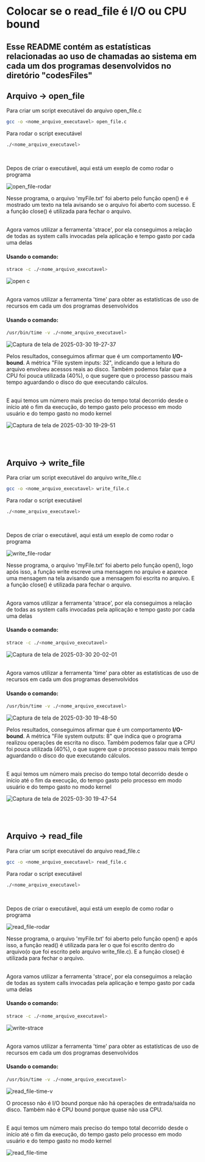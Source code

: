 # Colocar se o read_file é I/O ou CPU bound

## Esse README contém as estatísticas relacionadas ao uso de chamadas ao sistema em cada um dos programas desenvolvidos no diretório "codesFiles"

## Arquivo -> open_file

Para criar um script executável do arquivo open_file.c
```bash
gcc -o <nome_arquivo_executavel> open_file.c
```
Para rodar o script executável
```bash
./<nome_arquivo_executavel>
```
<br>

Depos de criar o executável, aqui está um exeplo de como rodar o programa  

![open_file-rodar](https://github.com/user-attachments/assets/0513aeab-cd8f-411d-97ba-0742862ae191)

Nesse programa, o arquivo 'myFile.txt' foi aberto pelo função open() e é mostrado um texto na tela avisando se o arquivo foi aberto com sucesso. E a função close() é utilizada para fechar o arquivo.
<br>
<br>

Agora vamos utilizar a ferramenta 'strace', por ela conseguimos a relação de todas as system calls invocadas pela aplicação e tempo gasto por cada uma delas 
#### Usando o comando:
```bash
strace -c ./<nome_arquivo_executavel>
```
 
![open c](https://github.com/user-attachments/assets/9bdb2c75-f9fa-4e71-823f-1bcbac8228fb)
<br>
<br>

Agora vamos utilizar a ferramenta 'time' para obter as estatísticas de uso de recursos em cada um dos programas desenvolvidos
#### Usando o comando:
```bash
/usr/bin/time -v ./<nome_arquivo_executavel>
```

![Captura de tela de 2025-03-30 19-27-37](https://github.com/user-attachments/assets/035c6770-469b-4773-974f-56596c6eb706)

Pelos resultados, conseguimos afirmar que é um comportamento **I/O-bound**. A métrica "File system inputs: 32", indicando que a leitura do arquivo envolveu acessos reais ao disco. Também podemos falar que a CPU foi pouca utilizada (40%), o que sugere que o processo passou mais tempo aguardando o disco do que executando cálculos.

<br>
E aqui temos um número mais preciso do tempo total decorrido desde o início até o fim da execução, do tempo gasto pelo processo em modo usuário e do tempo gasto no modo kernel  

![Captura de tela de 2025-03-30 19-29-51](https://github.com/user-attachments/assets/600dfd37-c55d-4fdf-b625-2f4830a65c69)

<br>
<br>

## Arquivo -> write_file

Para criar um script executável do arquivo write_file.c
```bash
gcc -o <nome_arquivo_executavel> write_file.c
```
Para rodar o script executável
```bash
./<nome_arquivo_executavel>
```
<br>

Depos de criar o executável, aqui está um exeplo de como rodar o programa  

![write_file-rodar](https://github.com/user-attachments/assets/10caf3b4-4190-4663-8331-903d49b916f0)

Nesse programa, o arquivo 'myFile.txt' foi aberto pelo função open(), logo após isso, a função write escreve uma mensagem no arquivo e aparece uma mensagem na tela avisando que a mensagem foi escrita no arquivo. E a função close() é utilizada para fechar o arquivo.
<br>
<br>

Agora vamos utilizar a ferramenta 'strace', por ela conseguimos a relação de todas as system calls invocadas pela aplicação e tempo gasto por cada uma delas 
#### Usando o comando:
```bash
strace -c ./<nome_arquivo_executavel>
```

![Captura de tela de 2025-03-30 20-02-01](https://github.com/user-attachments/assets/2a26d179-134c-4799-82e9-a585bfbeb7dc)
<br>
<br>

Agora vamos utilizar a ferramenta 'time' para obter as estatísticas de uso de recursos em cada um dos programas desenvolvidos
#### Usando o comando:
```bash
/usr/bin/time -v ./<nome_arquivo_executavel>
```

![Captura de tela de 2025-03-30 19-48-50](https://github.com/user-attachments/assets/5841fe69-b7f4-4445-9f37-e2441026f18a)  

Pelos resultados, conseguimos afirmar que é um comportamento **I/O-bound**. A métrica "File system outputs: 8" que indica que o programa realizou operações de escrita no disco. Também podemos falar que a CPU foi pouca utilizada (40%), o que sugere que o processo passou mais tempo aguardando o disco do que executando cálculos.

<br>
E aqui temos um número mais preciso do tempo total decorrido desde o início até o fim da execução, do tempo gasto pelo processo em modo usuário e do tempo gasto no modo kernel  

![Captura de tela de 2025-03-30 19-47-54](https://github.com/user-attachments/assets/268ff14e-5c66-43aa-ac6c-2546bde20d06)

<br>
<br>

## Arquivo -> read_file

Para criar um script executável do arquivo read_file.c
```bash
gcc -o <nome_arquivo_executavel> read_file.c
```
Para rodar o script executável
```bash
./<nome_arquivo_executavel>
```
<br>

Depos de criar o executável, aqui está um exeplo de como rodar o programa  

![read_file-rodar](https://github.com/user-attachments/assets/618be321-dd8e-4102-928d-e8352f7204a6)

Nesse programa, o arquivo 'myFile.txt' foi aberto pelo função open() e após isso, a função read() é utilizada para ler o que foi escrito dentro do arquivo(o que foi escrito pelo arquivo write_file.c). E a função close() é utilizada para fechar o arquivo.
<br>
<br>

Agora vamos utilizar a ferramenta 'strace', por ela conseguimos a relação de todas as system calls invocadas pela aplicação e tempo gasto por cada uma delas 
#### Usando o comando:
```bash
strace -c ./<nome_arquivo_executavel>
```
 
![write-strace](https://github.com/user-attachments/assets/51fcfff5-8838-4a2e-9ea5-2228744643fa)
<br>
<br>

Agora vamos utilizar a ferramenta 'time' para obter as estatísticas de uso de recursos em cada um dos programas desenvolvidos
#### Usando o comando:
```bash
/usr/bin/time -v ./<nome_arquivo_executavel>
```

![read_file-time-v](https://github.com/user-attachments/assets/cd5d5a4d-2727-49f4-9b9b-5da37e734e02)

O processo não é I/O bound porque não há operações de entrada/saída no disco. Também não é CPU bound porque quase não usa CPU. 

<br>
E aqui temos um número mais preciso do tempo total decorrido desde o início até o fim da execução, do tempo gasto pelo processo em modo usuário e do tempo gasto no modo kernel  

![read_file-time](https://github.com/user-attachments/assets/ea1b360f-b7f8-4e7f-b68a-f096f9d2cd8c)
